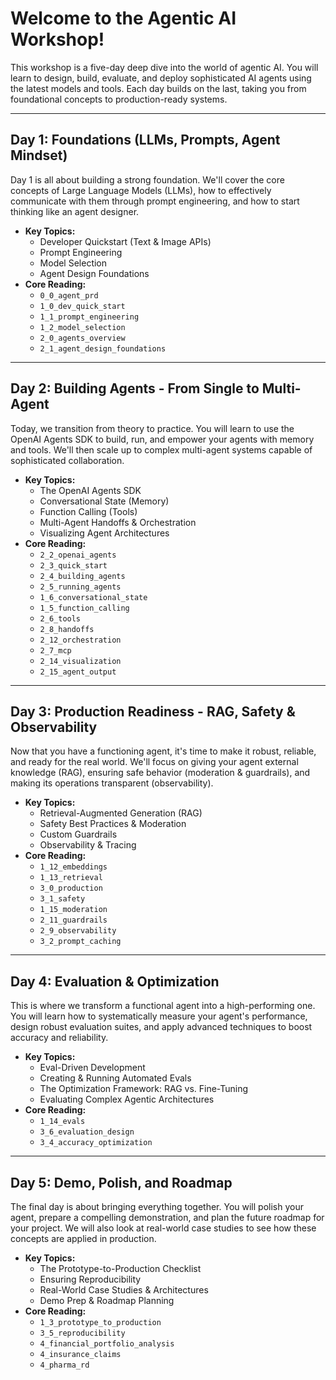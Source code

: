 # Welcome to the Agentic AI Workshop!

This workshop is a five-day deep dive into the world of agentic AI. You will learn to design, build, evaluate, and deploy sophisticated AI agents using the latest models and tools. Each day builds on the last, taking you from foundational concepts to production-ready systems.

---

## **Day 1: Foundations (LLMs, Prompts, Agent Mindset)**

Day 1 is all about building a strong foundation. We'll cover the core concepts of Large Language Models (LLMs), how to effectively communicate with them through prompt engineering, and how to start thinking like an agent designer.

-   **Key Topics:**
    -   Developer Quickstart (Text & Image APIs)
    -   Prompt Engineering
    -   Model Selection
    -   Agent Design Foundations
-   **Core Reading:**
    -   `0_0_agent_prd`
    -   `1_0_dev_quick_start`
    -   `1_1_prompt_engineering`
    -   `1_2_model_selection`
    -   `2_0_agents_overview`
    -   `2_1_agent_design_foundations`

---

## **Day 2: Building Agents - From Single to Multi-Agent**

Today, we transition from theory to practice. You will learn to use the OpenAI Agents SDK to build, run, and empower your agents with memory and tools. We'll then scale up to complex multi-agent systems capable of sophisticated collaboration.

-   **Key Topics:**
    -   The OpenAI Agents SDK
    -   Conversational State (Memory)
    -   Function Calling (Tools)
    -   Multi-Agent Handoffs & Orchestration
    -   Visualizing Agent Architectures
-   **Core Reading:**
    -   `2_2_openai_agents`
    -   `2_3_quick_start`
    -   `2_4_building_agents`
    -   `2_5_running_agents`
    -   `1_6_conversational_state`
    -   `1_5_function_calling`
    -   `2_6_tools`
    -   `2_8_handoffs`
    -   `2_12_orchestration`
    -   `2_7_mcp`
    -   `2_14_visualization`
    -   `2_15_agent_output`

---

## **Day 3: Production Readiness - RAG, Safety & Observability**

Now that you have a functioning agent, it's time to make it robust, reliable, and ready for the real world. We'll focus on giving your agent external knowledge (RAG), ensuring safe behavior (moderation & guardrails), and making its operations transparent (observability).

-   **Key Topics:**
    -   Retrieval-Augmented Generation (RAG)
    -   Safety Best Practices & Moderation
    -   Custom Guardrails
    -   Observability & Tracing
-   **Core Reading:**
    -   `1_12_embeddings`
    -   `1_13_retrieval`
    -   `3_0_production`
    -   `3_1_safety`
    -   `1_15_moderation`
    -   `2_11_guardrails`
    -   `2_9_observability`
    -   `3_2_prompt_caching`

---

## **Day 4: Evaluation & Optimization**

This is where we transform a functional agent into a high-performing one. You will learn how to systematically measure your agent's performance, design robust evaluation suites, and apply advanced techniques to boost accuracy and reliability.

-   **Key Topics:**
    -   Eval-Driven Development
    -   Creating & Running Automated Evals
    -   The Optimization Framework: RAG vs. Fine-Tuning
    -   Evaluating Complex Agentic Architectures
-   **Core Reading:**
    -   `1_14_evals`
    -   `3_6_evaluation_design`
    -   `3_4_accuracy_optimization`

---

## **Day 5: Demo, Polish, and Roadmap**

The final day is about bringing everything together. You will polish your agent, prepare a compelling demonstration, and plan the future roadmap for your project. We will also look at real-world case studies to see how these concepts are applied in production.

-   **Key Topics:**
    -   The Prototype-to-Production Checklist
    -   Ensuring Reproducibility
    -   Real-World Case Studies & Architectures
    -   Demo Prep & Roadmap Planning
-   **Core Reading:**
    -   `1_3_prototype_to_production`
    -   `3_5_reproducibility`
    -   `4_financial_portfolio_analysis`
    -   `4_insurance_claims`
    -   `4_pharma_rd`